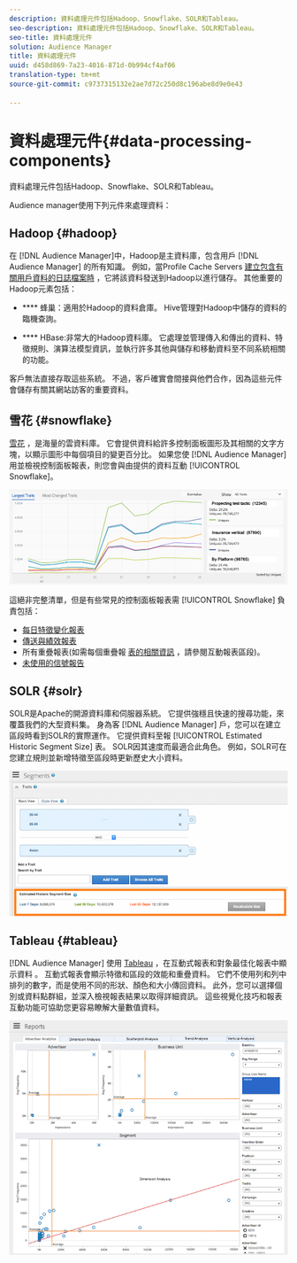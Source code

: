 ```yaml
---
description: 資料處理元件包括Hadoop、Snowflake、SOLR和Tableau。
seo-description: 資料處理元件包括Hadoop、Snowflake、SOLR和Tableau。
seo-title: 資料處理元件
solution: Audience Manager
title: 資料處理元件
uuid: d458d869-7a23-4016-871d-0b994cf4af06
translation-type: tm+mt
source-git-commit: c9737315132e2ae7d72c250d8c196abe8d9e0e43

---
```



# 資料處理元件{#data-processing-components}

資料處理元件包括Hadoop、Snowflake、SOLR和Tableau。

<!-- 

c_comproc.xml

 -->

Audience manager使用下列元件來處理資料：

## Hadoop {#hadoop}

在 [!DNL Audience Manager]中，Hadoop是主資料庫，包含用戶 [!DNL Audience Manager] 的所有知識。 例如，當Profile Cache Servers [建立包含有關用戶資料的日誌檔案時](../../reference/system-components/components-data-collection.md) ，它將該資料發送到Hadoop以進行儲存。 其他重要的Hadoop元素包括：

* **** 蜂巢：適用於Hadoop的資料倉庫。 Hive管理對Hadoop中儲存的資料的臨機查詢。

* **** HBase:非常大的Hadoop資料庫。 它處理並管理傳入和傳出的資料、特徵規則、演算法模型資訊，並執行許多其他與儲存和移動資料至不同系統相關的功能。

客戶無法直接存取這些系統。 不過，客戶確實會間接與他們合作，因為這些元件會儲存有關其網站訪客的重要資料。

## 雪花 {#snowflake}

[雪花](https://www.snowflake.net/) ，是海量的雲資料庫。 它會提供資料給許多控制面板圖形及其相關的文字方塊，以顯示圖形中每個項目的變更百分比。 如果您使 [!DNL Audience Manager] 用並檢視控制面板報表，則您會與由提供的資料互動 [!UICONTROL Snowflake]。



![](assets/dashboardreport.png)

這絕非完整清單，但是有些常見的控制面板報表需 [!UICONTROL Snowflake] 負責包括：

* [每日特徵變化報表](/help/using/reporting/audience-optimization-reports/daily-trait-variation-report.md)
* [傳送與績效報表](/help/using/reporting/dynamic-reports/delivery-performance-report.md)
* 所有重疊報表(如需每個重疊報 [表的相關資訊](/help/using/reporting/dynamic-reports/dynamic-reports.md) ，請參閱互動報表區段)。
* [未使用的信號報告](/help/using/reporting/dynamic-reports/unused-signals.md)

## SOLR {#solr}

SOLR是Apache的開源資料庫和伺服器系統。 它提供強穩且快速的搜尋功能，來覆蓋我們的大型資料集。 身為客 [!DNL Audience Manager] 戶，您可以在建立區段時看到SOLR的實際運作。 它提供資料至報 [!UICONTROL Estimated Historic Segment Size] 表。 SOLR因其速度而最適合此角色。 例如，SOLR可在您建立規則並新增特徵至區段時更新歷史大小資料。



![](assets/audsize.png)

## Tableau {#tableau}

[!DNL Audience Manager] 使用 [Tableau](https://www.tableausoftware.com/) ，在互動式報表和對象最佳化報表中顯示資料 [](../../reporting/dynamic-reports/dynamic-reports.md#interactive-and-overlap-reports)[](../../reporting/audience-optimization-reports/audience-optimization-reports.md)。 互動式報表會顯示特徵和區段的效能和重疊資料。 它們不使用列和列中排列的數字，而是使用不同的形狀、顏色和大小傳回資料。 此外，您可以選擇個別或資料點群組，並深入檢視報表結果以取得詳細資訊。 這些視覺化技巧和報表互動功能可協助您更容易瞭解大量數值資料。



![](assets/advertiser_analytics.png)

